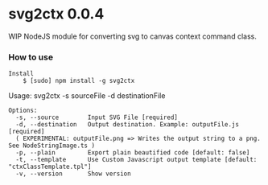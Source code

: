 # svg2ctx 0.0.4

WIP NodeJS module for converting svg to canvas context command class.

### How to use
    
    Install
        $ [sudo] npm install -g svg2ctx

Usage: svg2ctx -s sourceFile -d destinationFile

    Options:
      -s, --source        Input SVG File [required]
      -d, --destination   Output destination. Example: outputFile.js  [required]
      ( EXPERIMENTAL: outputFile.png => Writes the output string to a png. See NodeStringImage.ts )
      -p, --plain         Export plain beautified code [default: false]
      -t, --template      Use Custom Javascript output template [default: "ctxClassTemplate.tpl"]
      -v, --version       Show version
